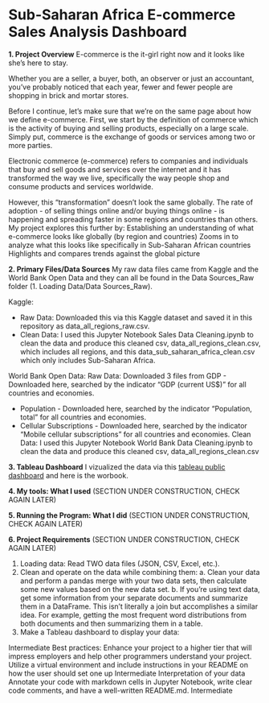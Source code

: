 # Sub-Saharan Africa E-commerce Sales Analysis Dashboard

**1. Project Overview**
E-commerce is the it-girl right now and it looks like she’s here to stay. 

Whether you are a seller, a buyer, both, an observer or just an accountant, you’ve probably noticed that each year, fewer and fewer people are shopping in brick and mortar stores. 

Before I continue, let’s make sure that we’re on the same page about how we define e-commerce. First, we start by the definition of commerce which is the activity of buying and selling products, especially on a large scale. Simply put, commerce is the exchange of goods or services among two or more parties.

Electronic commerce (e-commerce) refers to companies and individuals that buy and sell goods and services over the internet and it has transformed the way we live, specifically the way people shop and consume products and services worldwide. 

However, this “transformation” doesn’t look the same globally. The rate of adoption - of selling things online and/or buying things online - is happening and spreading faster in some regions and countries than others. My project explores this further by: 
Establishing an understanding of what e-commerce looks like globally (by region and countries)
Zooms in to analyze what this looks like specifically in Sub-Saharan African countries 
Highlights and compares trends against the global picture

**2. Primary Files/Data Sources** 
My raw data files came from Kaggle and the World Bank Open Data and they can all be found in the Data Sources_Raw folder (1. Loading Data/Data Sources_Raw). 

Kaggle: 
- Raw Data: Downloaded this via this Kaggle dataset and saved it in this repository as data_all_regions_raw.csv.
- Clean Data: I used this Jupyter Notebook Sales Data Cleaning.ipynb to clean the data and produce this cleaned csv, data_all_regions_clean.csv, which includes all regions, and this data_sub_saharan_africa_clean.csv which only includes Sub-Saharan Africa.

World Bank Open Data: 
Raw Data: Downloaded 3 files from GDP - Downloaded here, searched by the indicator “GDP (current US$)” for all countries and economies.
- Population  - Downloaded here, searched by the indicator “Population, total” for all countries and economies.
- Cellular Subscriptions - Downloaded here, searched by the indicator “Mobile cellular subscriptions” for all countries and economies.
Clean Data: I used this Jupyter Notebook World Bank Data Cleaning.ipynb to clean the data and produce this cleaned csv, data_all_regions_clean.csv

**3. Tableau Dashboard** I vizualized the data via this [tableau public dashboard](https://public.tableau.com/app/profile/roseline.twagiramariya/viz/SalesDataDashboard_done/Dashboard1AllRegions) and here is the worbook. 

**4. My tools: What I used** (SECTION UNDER CONSTRUCTION, CHECK AGAIN LATER)

**5. Running the Program: What I did** (SECTION UNDER CONSTRUCTION, CHECK AGAIN LATER)

**6. Project Requirements** (SECTION UNDER CONSTRUCTION, CHECK AGAIN LATER)

1. Loading data: Read TWO data files (JSON, CSV, Excel, etc.).
2. Clean and operate on the data while combining them:
   a. Clean your data and perform a pandas merge with your two data sets, then calculate some new values based on the new data set.
   b. If you’re using text data, get some information from your separate documents and summarize them in a DataFrame. This isn’t literally a join but accomplishes a similar idea. For example, getting the most frequent word distributions from both documents and then summarizing them in a table.
3. Make a Tableau dashboard to display your data: 



Intermediate
Best practices: Enhance your project to a higher tier that will impress employers and help other programmers understand your project.
Utilize a virtual environment and include instructions in your README on how the user should set one up
Intermediate
Interpretation of your data
Annotate your code with markdown cells in Jupyter Notebook, write clear code comments, and have a well-written README.md. 
Intermediate






